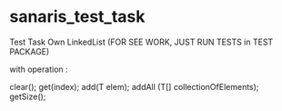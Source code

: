 # sanaris_test_task
 Test Task Own LinkedList (FOR SEE WORK, JUST RUN TESTS in TEST PACKAGE)
 
with operation :

clear();
get(index);
add(T elem);
addAll (T[] collectionOfElements);
getSize();
